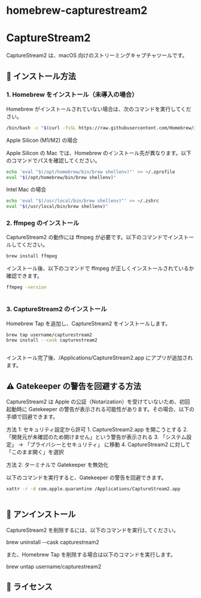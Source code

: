 # homebrew-capturestream2

# CaptureStream2

CaptureStream2 は、macOS 向けのストリーミングキャプチャツールです。

## 🚀 インストール方法

### 1. Homebrew をインストール（未導入の場合）

Homebrew がインストールされていない場合は、次のコマンドを実行してください。

```sh
/bin/bash -c "$(curl -fsSL https://raw.githubusercontent.com/Homebrew/install/HEAD/install.sh)"
```
Apple Silicon (M1/M2) の場合

Apple Silicon の Mac では、Homebrew のインストール先が異なります。以下のコマンドでパスを確認してください。
```sh
echo 'eval "$(/opt/homebrew/bin/brew shellenv)"' >> ~/.zprofile
eval "$(/opt/homebrew/bin/brew shellenv)"
```

Intel Mac の場合
```sh
echo 'eval "$(/usr/local/bin/brew shellenv)"' >> ~/.zshrc
eval "$(/usr/local/bin/brew shellenv)"

```

### 2. ffmpeg のインストール

CaptureStream2 の動作には ffmpeg が必要です。以下のコマンドでインストールしてください。

```sh
brew install ffmpeg


```

インストール後、以下のコマンドで ffmpeg が正しくインストールされているか確認できます。

```sh
ffmpeg -version



```

### 3. CaptureStream2 のインストール

Homebrew Tap を追加し、CaptureStream2 をインストールします。



```sh
brew tap username/capturestream2
brew install --cask capturestream2



```
インストール完了後、/Applications/CaptureStream2.app にアプリが追加されます。

## ⚠️ Gatekeeper の警告を回避する方法

CaptureStream2 は Apple の公証（Notarization）を受けていないため、初回起動時に Gatekeeper の警告が表示される可能性があります。その場合、以下の手順で回避できます。

方法 1: セキュリティ設定から許可
	1.	CaptureStream2.app を開こうとする
	2.	「開発元が未確認のため開けません」という警告が表示される
	3.	「システム設定」 → 「プライバシーとセキュリティ」 に移動
	4.	CaptureStream2 に対して「このまま開く」を選択

方法 2: ターミナルで Gatekeeper を無効化

以下のコマンドを実行すると、Gatekeeper の警告を回避できます。



```sh
xattr -r -d com.apple.quarantine /Applications/CaptureStream2.app



```

## 🚀 アンインストール

CaptureStream2 を削除するには、以下のコマンドを実行してください。

brew uninstall --cask capturestream2

また、Homebrew Tap を削除する場合は以下のコマンドを実行します。

brew untap username/capturestream2

## 📌 ライセンス
